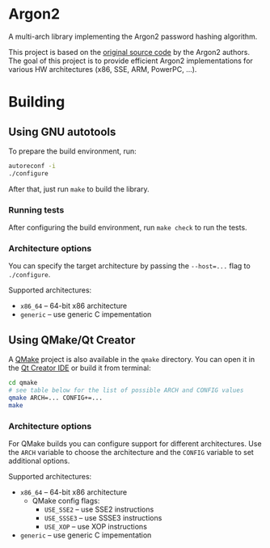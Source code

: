 # Argon2
A multi-arch library implementing the Argon2 password hashing algorithm.

This project is based on the [original source code](https://github.com/P-H-C/phc-winner-argon2) by the Argon2 authors. The goal of this project is to provide efficient Argon2 implementations for various HW architectures (x86, SSE, ARM, PowerPC, ...).

# Building
## Using GNU autotools

To prepare the build environment, run:
```bash
autoreconf -i
./configure
```

After that, just run `make` to build the library.

### Running tests
After configuring the build environment, run `make check` to run the tests.

### Architecture options
You can specify the target architecture by passing the `--host=...` flag to `./configure`.

Supported architectures:
 * `x86_64` &ndash; 64-bit x86 architecture
 * `generic` &ndash; use generic C impementation

## Using QMake/Qt Creator
A [QMake](http://doc.qt.io/qt-4.8/qmake-manual.html) project is also available in the `qmake` directory. You can open it in the [Qt Creator IDE](http://wiki.qt.io/Category:Tools::QtCreator) or build it from terminal:
```bash
cd qmake
# see table below for the list of possible ARCH and CONFIG values
qmake ARCH=... CONFIG+=...
make
```

### Architecture options
For QMake builds you can configure support for different architectures. Use the `ARCH` variable to choose the architecture and the `CONFIG` variable to set additional options.

Supported architectures:
 * `x86_64` &ndash; 64-bit x86 architecture
   * QMake config flags:
     * `USE_SSE2` &ndash; use SSE2 instructions
     * `USE_SSSE3` &ndash; use SSSE3 instructions
     * `USE_XOP` &ndash; use XOP instructions
 * `generic` &ndash; use generic C impementation

